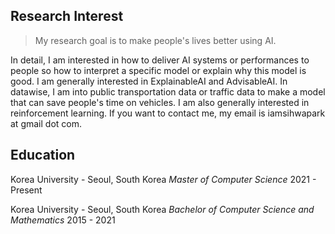 ## Research Interest

> My research goal is to make people's lives better using AI.

In detail, I am interested in how to deliver AI systems or performances to people so how to interpret a specific model or explain why this model is good. I am generally interested in ExplainableAI and AdvisableAI. In datawise, I am into public transportation data or traffic data to make a model that can save people's time on vehicles. I am also generally interested in reinforcement learning. If you want to contact me, my email is iamsihwapark at gmail dot com. 

## Education

Korea University - Seoul, South Korea
_Master of Computer Science_
2021 - Present

Korea University - Seoul, South Korea
_Bachelor of Computer Science and Mathematics_
2015 - 2021
